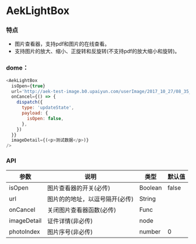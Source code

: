 # AekLightBox

### 特点

* 图片查看器，支持pdf和图片的在线查看。
* 支持图片的放大、缩小、正旋转和反旋转(不支持pdf的放大缩小和旋转)。

### dome：

```javascript
<AekLightBox
  isOpen={true}
  url='http://aek-test-image.b0.upaiyun.com/userImage/2017_10_27/08_35_25_l9f13nfsbce5zpzjhswqtwalxybg5bhy.pdf,http://aek-test-image.b0.upaiyun.com/userImage/2017_10_10/05_37_27_q9thzaq9g48pwbr5bkayax6gn72acjxf.jpg!watermark'
  onCancel={() => {
    dispatch({
      type: 'updateState',
      payload: {
        isOpen: false,
      },
    })
  }}
  imageDetail={(<p>测试数据</p>)}
/>
```

### API

| 参数             | 说明                                                           | 类型                                                        | 默认值         |
| ---------------- | -------------------------------------------------------------- | ----------------------------------------------------------- | -------------- |
|isOpen            |   图片查看器的开关(必传)        |  Boolean       |  false
|url               |   图片的的地址，以逗号隔开(必传) |  String        |             |
|onCancel      |   关闭图片查看器函数(必传)       |  Func          |             |
|imageDetail       |   证件详情(非必传)                |  node           |            |
|photoIndex         |  图片序号(非必传)                 | number           |   0       |

